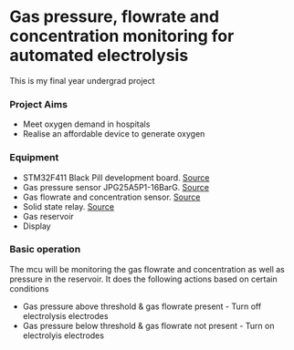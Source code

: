 # Gas pressure, flowrate and concentration monitoring for automated electrolysis

This is my final year undergrad project

### Project Aims
- Meet oxygen demand in hospitals
- Realise an affordable device to generate oxygen

### Equipment
- STM32F411 Black Pill development board. [Source](https://store.nerokas.co.ke/index.php?route=product/product&product_id=2421&search=Stm32f4)
- Gas pressure sensor JPG25A5P1-16BarG. [Source](https://www.alibaba.com/product-detail/Laboratory-12-volt-0-30bar-exhaust_1600609090836.html)
- Gas flowrate and concentration sensor. [Source](https://www.alibaba.com/product-detail/Ultrasonic-oxygen-sensor-for-Oxygen-Concentrator_1600161704012.html?spm=a2700.galleryofferlist.normal_offer.d_title.3f3366e7txqYtu)
- Solid state relay. [Source](https://www.pixelelectric.com/electronic-modules/miscellaneous-modules/relay-switch/5v-2-ch-omron-ssr-solid-relay-module/)
- Gas reservoir
- Display


### Basic operation
The mcu will be monitoring the gas flowrate and concentration as well as pressure in the reservoir. It does the following actions based on certain conditions
- Gas pressure above threshold & gas flowrate present - Turn off electrolysis electrodes
- Gas pressure below threshold & gas flowrate not present - Turn on electrolyis electrodes